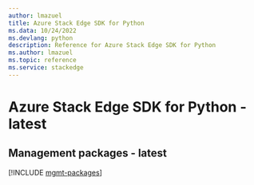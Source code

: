 ```yaml
---
author: lmazuel
title: Azure Stack Edge SDK for Python
ms.data: 10/24/2022
ms.devlang: python
description: Reference for Azure Stack Edge SDK for Python
ms.author: lmazuel
ms.topic: reference
ms.service: stackedge
---
```

# Azure Stack Edge SDK for Python - latest

## Management packages - latest
[!INCLUDE [mgmt-packages](stack-edge-mgmt-index.md)]
